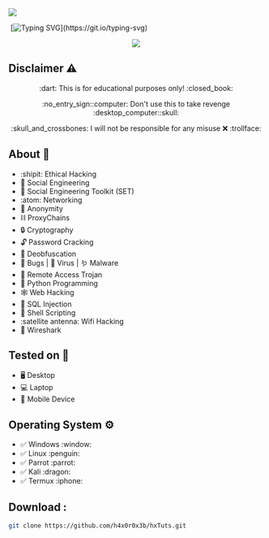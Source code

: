 <img src="./src/CNPH.gif"><br>

&nbsp;[![Typing SVG](http://readme-typing-svg.herokuapp.com?color=ff0000&size=36&multiline=true&width=970&height=65&lines=Hello+there%2C+my+fellow+anonymous+%3Chacker%2Fs%3E!)](https://git.io/typing-svg)

<p align="center">
  <img src="https://tryhackme-badges.s3.amazonaws.com/h4x0r.0x3b.png"/>
</p>

## Disclaimer :warning:
<p align="center">:dart: This is for educational purposes only! :closed_book:</p>
<p align="center">:no_entry_sign::computer: Don't use this to take revenge :desktop_computer::skull:</p>
<p align="center">:skull_and_crossbones: I will not be responsible for any misuse ❌ :trollface:</p>

## About :dart:
+ :shipit: Ethical Hacking
+ :clown_face: Social Engineering
+ :toolbox: Social Engineering Toolkit (SET)
+ :atom: Networking
+ :ghost: Anonymity
+ :chains: ProxyChains
+ :lock: Cryptography
+ :unlock: Password Cracking
+ :microscope: Deobfuscation
+ :lady_beetle: Bugs | :microbe: Virus | :worm: Malware
+ :rat: Remote Access Trojan
+ :snake: Python Programming
+ :spider_web: Web Hacking
+ :syringe: SQL Injection
+ :shell: Shell Scripting
+ :satellite antenna: Wifi Hacking
+ :shark: Wireshark

## Tested on :test_tube:
* :desktop_computer: Desktop
* :computer: Laptop
* :iphone: Mobile Device

## Operating System :gear:
<ul>
  <li>✅ Windows :window:</li>
  <li>✅ Linux :penguin:</li>
  <li>✅ Parrot :parrot:</li>
  <li>✅ Kali :dragon:</li>
  <li>✅ Termux :iphone:</li>
</ul>

## Download :
```bash
git clone https://github.com/h4x0r0x3b/hxTuts.git
```
